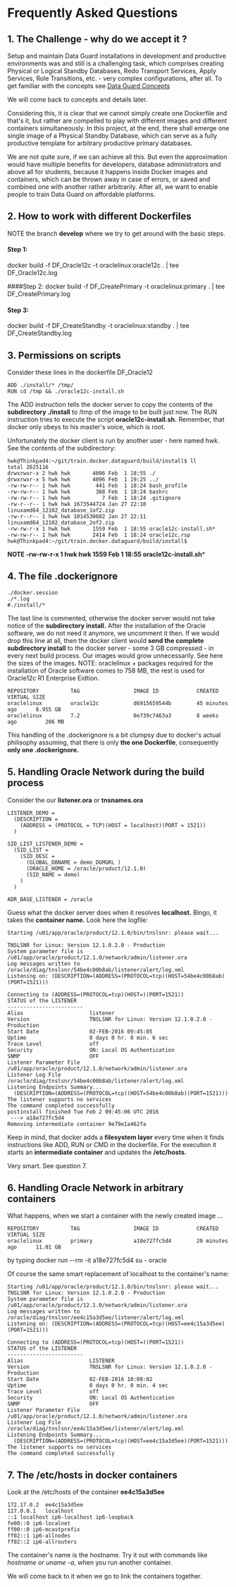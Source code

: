 # Frequently Asked Questions
## 1. The Challenge - why do we accept it ?
Setup and maintain Data Guard installations in development and productive environments was and still is a challenging task, which comprises creating Physical or Logical Standby Databases, Redo Transport Services, Apply Services, Role Transitions, etc. - very complex configurations, after all. To get familiar with the concepts see [Data Guard Concepts](http://docs.oracle.com/database/121/SBYDB/toc.htm) 

We will come back to concepts and details later.

Considering this, it is clear that we cannot simply create one Dockerfile and that's it, but rather are compelled to play with different images and different containers simultaneously. In this project, at the end, there shall emerge one single image of a Physical Standby Database, which can serve as a fully productive template for arbitrary productive primary databases.

We are not quite sure, if we can achieve all this. But even the approximation would have multiple benefits for developers, database administrators and above all for students, because it happens inside Docker images and containers, which can be thrown away in case of errors, or saved and combined one with another rather arbitrarily. After all, we want to enable people to train Data Guard on affordable platforms.

## 2. How to work with different Dockerfiles

NOTE the branch **develop** where we try to get around with the basic steps. 

#### Step 1:
docker build -f DF_Oracle12c -t oraclelinux:oracle12c . | tee DF_Oracle12c.log

####Step 2:
docker build -f DF_CreatePrimary -t oraclelinux:primary . | tee DF_CreatePrimary.log

#### Step 3:
docker build -f DF_CreateStandby -t oraclelinux:standby . | tee DF_CreateStandby.log

## 3. Permissions on scripts
Consider these lines in  the dockerfile DF_Oracle12

	ADD ./install/* /tmp/
	RUN cd /tmp && ./oracle12c-install.sh

The ADD instruction tells the docker server to copy the contents of the **subdirectory ./install**  to /tmp of the image to be built just now.  The RUN instruction tries to execute the script **oracle12c-install.sh.** Remember, that docker only obeys to his master's voice, which is root.

Unfortunately the docker client is run by another user - here named hwk. See the contents of the subdirectory:

	hwk@Thinkpad4:~/git/train.docker.dataguard/build/install$ ll
	total 2625116
	drwxrwxr-x 2 hwk hwk       4096 Feb  1 18:55 ./
	drwxrwxr-x 5 hwk hwk       4096 Feb  1 19:25 ../
	-rw-rw-r-- 1 hwk hwk        441 Feb  1 18:24 bash_profile
	-rw-rw-r-- 1 hwk hwk        388 Feb  1 18:24 bashrc
	-rw-rw-r-- 1 hwk hwk          7 Feb  1 18:24 .gitignore
	-rw-r--r-- 1 hwk hwk 1673544724 Jan 27 22:10 linuxamd64_12102_database_1of2.zip
	-rw-r--r-- 1 hwk hwk 1014530602 Jan 27 22:11 linuxamd64_12102_database_2of2.zip
	-rw-rw-r-x 1 hwk hwk       1559 Feb  1 18:55 oracle12c-install.sh*
	-rw-rw-r-- 1 hwk hwk       2414 Feb  1 18:24 oracle12c.rsp
	hwk@Thinkpad4:~/git/train.docker.dataguard/build/install$ 

**NOTE -rw-rw-r-x 1 hwk hwk       1559 Feb  1 18:55 oracle12c-install.sh*** 

## 4. The file **.dockerignore**

	./docker.session
	./*.log
	#./install/*
	
The last line is commented, otherwise the docker server would not take notice of the **subdirectory install.** After the installation of the Oracle software, we do not need it anymore, we uncomment it then.  If we would drop this line at all, then the docker client would **send the complete subdirectory install** to the docker server - some 3 GB compressed - in every next build process. Our images would grow unnecessarily.  See here the sizes of the images. NOTE: oraclelinux + packages required for the installation of Oracle software comes to 758 MB, the rest is used for Oracle12c R1 Enterprise Eidtion.

	REPOSITORY          TAG                 IMAGE ID            CREATED             VIRTUAL SIZE
	oraclelinux         oracle12c           d6915659544b        45 minutes ago      8.955 GB
	oraclelinux         7.2                 0e739c7463a3        8 weeks ago         206 MB


This handling of the .dockerignore is a bit clumpsy due to docker's actual philisophy assuming, that there is only **the one Dockerfile**, consequently **only one .dockerignore.** 

## 5. Handling Oracle Network during the build process
Consider the our **listener.ora** or  **tnsnames.ora**

	LISTENER_DEMO =
	  (DESCRIPTION =
	    (ADDRESS = (PROTOCOL = TCP)(HOST = localhost)(PORT = 1521))
	  )
	
	SID_LIST_LISTENER_DEMO =
	  (SID_LIST =
	    (SID_DESC =
	      (GLOBAL_DBNAME = demo_DGMGRL )
	      (ORACLE_HOME = /oracle/product/12.1.0)
	      (SID_NAME = demo)
	    )
	  )
	
	ADR_BASE_LISTENER = /oracle

Guess what the docker server does when it resolves **localhost.** Bingo, it takes the **container name.** 
Look here the logfile:

	Starting /u01/app/oracle/product/12.1.0/bin/tnslsnr: please wait...
	
	TNSLSNR for Linux: Version 12.1.0.2.0 - Production
	System parameter file is /u01/app/oracle/product/12.1.0/network/admin/listener.ora
	Log messages written to /oracle/diag/tnslsnr/54be4c00b8ab/listener/alert/log.xml
	Listening on: (DESCRIPTION=(ADDRESS=(PROTOCOL=tcp)(HOST=54be4c00b8ab)(PORT=1521)))
	
	Connecting to (ADDRESS=(PROTOCOL=tcp)(HOST=)(PORT=1521))
	STATUS of the LISTENER
	------------------------
	Alias                     listener
	Version                   TNSLSNR for Linux: Version 12.1.0.2.0 - Production
	Start Date                02-FEB-2016 09:45:05
	Uptime                    0 days 0 hr. 0 min. 6 sec
	Trace Level               off
	Security                  ON: Local OS Authentication
	SNMP                      OFF
	Listener Parameter File   /u01/app/oracle/product/12.1.0/network/admin/listener.ora
	Listener Log File         /oracle/diag/tnslsnr/54be4c00b8ab/listener/alert/log.xml
	Listening Endpoints Summary...
	  (DESCRIPTION=(ADDRESS=(PROTOCOL=tcp)(HOST=54be4c00b8ab)(PORT=1521)))
	The listener supports no services
	The command completed successfully
	postinstall finished Tue Feb 2 09:45:06 UTC 2016
	 ---> a18e727fc5d4
	Removing intermediate container 9e79e1a462fa

Keep in mind, that docker adds a **filesystem layer** every time when it finds instructions like ADD, RUN or CMD  in the dockerfile. For the execution it starts an **intermediate container** and updates the **/etc/hosts.**

Very smart. See question 7.

## 6. Handling Oracle Network in arbitrary containers
What happens, when we start a container with the newly created image ...

	REPOSITORY          TAG                 IMAGE ID            CREATED             VIRTUAL SIZE
	oraclelinux         primary             a18e727fc5d4        20 minutes ago      11.01 GB

by typing 
	 docker run --rm -it a18e727fc5d4 su - oracle

Of course the same smart replacement of localhost to the container's name:

	Starting /u01/app/oracle/product/12.1.0/bin/tnslsnr: please wait...
	TNSLSNR for Linux: Version 12.1.0.2.0 - Production
	System parameter file is /u01/app/oracle/product/12.1.0/network/admin/listener.ora
	Log messages written to /oracle/diag/tnslsnr/ee4c15a3d5ee/listener/alert/log.xml
	Listening on: (DESCRIPTION=(ADDRESS=(PROTOCOL=tcp)(HOST=ee4c15a3d5ee)(PORT=1521)))
	
	Connecting to (ADDRESS=(PROTOCOL=tcp)(HOST=)(PORT=1521))
	STATUS of the LISTENER
	------------------------
	Alias                     LISTENER
	Version                   TNSLSNR for Linux: Version 12.1.0.2.0 - Production
	Start Date                02-FEB-2016 10:08:02
	Uptime                    0 days 0 hr. 0 min. 4 sec
	Trace Level               off
	Security                  ON: Local OS Authentication
	SNMP                      OFF
	Listener Parameter File   /u01/app/oracle/product/12.1.0/network/admin/listener.ora
	Listener Log File         /oracle/diag/tnslsnr/ee4c15a3d5ee/listener/alert/log.xml
	Listening Endpoints Summary...
	  (DESCRIPTION=(ADDRESS=(PROTOCOL=tcp)(HOST=ee4c15a3d5ee)(PORT=1521)))
	The listener supports no services
	The command completed successfully

## 7. The /etc/hosts in docker containers
Look at the /etc/hosts of the container **ee4c15a3d5ee**

	172.17.0.2	ee4c15a3d5ee
	127.0.0.1	localhost
	::1	localhost ip6-localhost ip6-loopback
	fe00::0	ip6-localnet
	ff00::0	ip6-mcastprefix
	ff02::1	ip6-allnodes
	ff02::2	ip6-allrouters


The container's name is the hostname. Try it out with commands like *hostname* or *uname -a*, when you run another container.

We will come back to it when we go to link the containers together.








